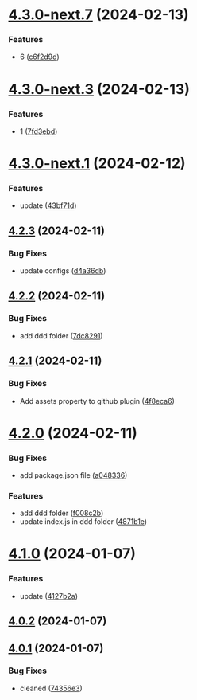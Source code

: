# [4.3.0-next.7](https://github.com/abdolian/abdolian-test-01/compare/v4.3.0-next.6...v4.3.0-next.7) (2024-02-13)


### Features

* 6 ([c6f2d9d](https://github.com/abdolian/abdolian-test-01/commit/c6f2d9dc101cac2ffa197c64b73b1f5ae34223d8))

# [4.3.0-next.3](https://github.com/abdolian/abdolian-test-01/compare/v4.3.0-next.2...v4.3.0-next.3) (2024-02-13)


### Features

* 1 ([7fd3ebd](https://github.com/abdolian/abdolian-test-01/commit/7fd3ebd3c28ca40f9cd620aca5fa6a89da4f3b9f))

# [4.3.0-next.1](https://github.com/abdolian/abdolian-test-01/compare/v4.2.3...v4.3.0-next.1) (2024-02-12)


### Features

* update ([43bf71d](https://github.com/abdolian/abdolian-test-01/commit/43bf71dbfcad20fb03758c2315fc70b58c051687))

## [4.2.3](https://github.com/abdolian/abdolian-test-01/compare/v4.2.2...v4.2.3) (2024-02-11)


### Bug Fixes

* update configs ([d4a36db](https://github.com/abdolian/abdolian-test-01/commit/d4a36db8aa93c5c80f34f43bb9750d671b044f16))

## [4.2.2](https://github.com/abdolian/abdolian-test-01/compare/v4.2.1...v4.2.2) (2024-02-11)


### Bug Fixes

* add ddd folder ([7dc8291](https://github.com/abdolian/abdolian-test-01/commit/7dc8291c1ab143f8186643dbfde0332428a49655))

## [4.2.1](https://github.com/abdolian/abdolian-test-01/compare/v4.2.0...v4.2.1) (2024-02-11)


### Bug Fixes

* Add assets property to github plugin ([4f8eca6](https://github.com/abdolian/abdolian-test-01/commit/4f8eca6bca393f0133c60eccd41a664d1055113c))

# [4.2.0](https://github.com/abdolian/abdolian-test-01/compare/v4.1.0...v4.2.0) (2024-02-11)


### Bug Fixes

* add package.json file ([a048336](https://github.com/abdolian/abdolian-test-01/commit/a048336477f9a1b1e2f8964b428dfeecc04c29d2))


### Features

* add ddd folder ([f008c2b](https://github.com/abdolian/abdolian-test-01/commit/f008c2b1ad5e5f936cd6ee56462a000d5d2e1c5b))
* update index.js in ddd folder ([4871b1e](https://github.com/abdolian/abdolian-test-01/commit/4871b1e644a1c06a5ec0257b7e3d47975d634681))

# [4.1.0](https://github.com/abdolian/abdolian-test-01/compare/v4.0.2...v4.1.0) (2024-01-07)


### Features

* update ([4127b2a](https://github.com/abdolian/abdolian-test-01/commit/4127b2a5685a603fd12b437e72f51ea3142a7033))

## [4.0.2](https://github.com/abdolian/abdolian-test-01/compare/v4.0.1...v4.0.2) (2024-01-07)

## [4.0.1](https://github.com/abdolian/abdolian-test-01/compare/v4.0.0...v4.0.1) (2024-01-07)


### Bug Fixes

* cleaned ([74356e3](https://github.com/abdolian/abdolian-test-01/commit/74356e3880227534114e6c0881572ffb71f46982))
